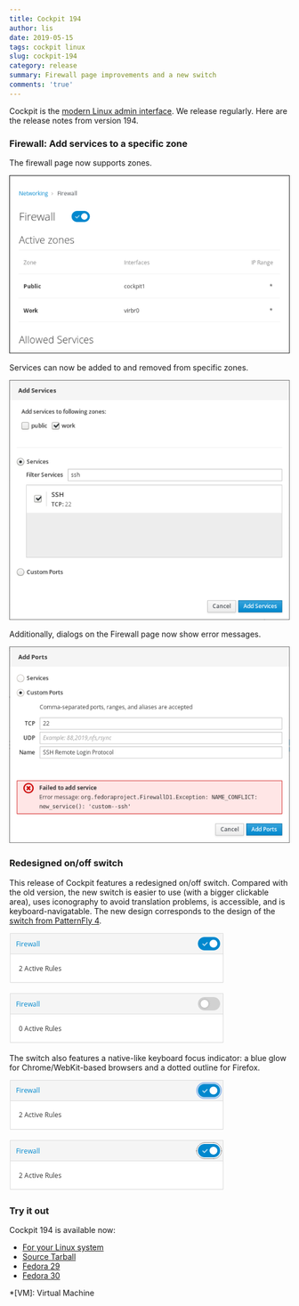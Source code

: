 ```yaml
---
title: Cockpit 194
author: lis
date: 2019-05-15
tags: cockpit linux
slug: cockpit-194
category: release
summary: Firewall page improvements and a new switch
comments: 'true'
---
```


Cockpit is the [modern Linux admin interface](https://cockpit-project.org/). We
release regularly. Here are the release notes from version 194.

### Firewall: Add services to a specific zone

The firewall page now supports zones.

![Firewall zone list](/images/firewall-zone-list.png)

Services can now be added to and removed from specific zones.

![Adding services to zones](/images/firewall-add-services-to-zones.png)

Additionally, dialogs on the Firewall page now show error messages.

![Firewall error message](/images/firewall-error-message.png)

### Redesigned on/off switch

This release of Cockpit features a redesigned on/off switch.  Compared
with the old version, the new switch is easier to use (with a bigger
clickable area), uses iconography to avoid translation problems, is
accessible, and is keyboard-navigatable.  The new design corresponds
to the design of the
[switch from PatternFly 4](https://pf4.patternfly.org/components/Switch/examples/).

![Switch On](/images/firewall-switch-on.png)

![Switch On](/images/firewall-switch-off.png)

The switch also features a native-like keyboard focus indicator: a blue glow for
Chrome/WebKit-based browsers and a dotted outline for Firefox.

![Switch with keyboard focus, Epiphany](/images/firewall-switch-on-epiphany-focus.png)

![Switch with keyboard focus, Firefox](/images/firewall-switch-on-firefox-focus.png)

### Try it out

Cockpit 194 is available now:

 * [For your Linux system](https://cockpit-project.org/running.html)
 * [Source Tarball](https://github.com/cockpit-project/cockpit/releases/tag/194)
 * [Fedora 29](https://bodhi.fedoraproject.org/updates/cockpit-194-1.fc29)
 * [Fedora 30](https://bodhi.fedoraproject.org/updates/cockpit-194-1.fc30)

*[VM]: Virtual Machine

